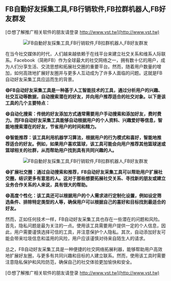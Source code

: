 ## **FB自動好友採集工具,FB行销软件,FB拉群机器人,FB好友群发**

[😍想了解推广相关软件的朋友请登录 http://www.vst.tw](http://www.vst.tw)

 <center><img src="https://vst.tw/MP4/tuiguang/png/8.png" alt="FB自動好友採集工具,FB行销软件,FB拉群机器人,FB好友群发"></center>

在当今社交媒体的时代，人们越来越依赖于在线平台来建立社交关系和维系人际联系。Facebook（简称FB）作为全球最大的社交网络之一，拥有数十亿的用户，成为人们分享生活、交流思想和拓展社交圈的重要平台。然而，随着用户数量的增加，如何高效地扩展好友圈并与更多人互动成为了许多人面临的问题。这就是FB自动好友采集工具应运而生的背景。

**😄FB自动好友采集工具是一种基于人工智能技术的工具，通过分析用户的兴趣、社交互动等数据，自动搜索潜在的好友，并向用户推荐适合的社交对象。以下是该工具的几个主要特点：**

**😄自动化搜索：传统的好友添加方式通常需要用户手动搜索和添加好友，费时费力。而FB自动好友采集工具能够自动根据用户的个人资料、兴趣爱好等信息，智能地搜索潜在的好友，节省用户的时间和精力。**

**😄智能推荐：该工具利用机器学习算法，根据用户的行为模式和喜好，智能地推荐适合的好友。例如，如果用户喜欢篮球，该工具可能会向用户推荐其他篮球迷或篮球相关的社群，从而帮助用户找到具有共同兴趣的人。**

 <center><img src="https://vst.tw/MP4/tuiguang/png/6.png" alt="FB自動好友採集工具,FB行销软件,FB拉群机器人,FB好友群发"></center>

**😄扩展社交圈：通过自动搜索和推荐，FB自动好友采集工具可以帮助用户扩展社交圈，结识更多有意思的人。这对于那些想要拓展社交关系、寻找新的朋友或建立业务合作关系的人来说，具有很大的帮助。**

**😄高度个性化：该工具还可以根据用户的个人需求进行定制化设置，例如设定筛选条件、排除特定类型的人等，确保用户可以根据自己的喜好和目标找到最适合的好友。**

然而，正如任何技术一样，FB自动好友采集工具也存在一些潜在的问题和风险。首先，隐私问题是最为关注的一点。使用该工具需要用户提供一定的个人信息，因此，用户需要谨慎选择可信的工具，并注意保护个人隐私。其次，自动添加好友可能会带来垃圾信息和滥用的风险，用户应该谨慎对待来自陌生人的请求。

总之，FB自动好友采集工具是一种便捷的社交网络拓展利器，能够帮助用户高效地扩展好友圈，与更多有共同兴趣和目标的人建立联系。然而，使用该工具时需要注意隐私保护和风险防范，确保自己的社交体验更加愉快和安全。

[😍想了解推广相关软件的朋友请登录 http://www.vst.tw](http://www.vst.tw)



